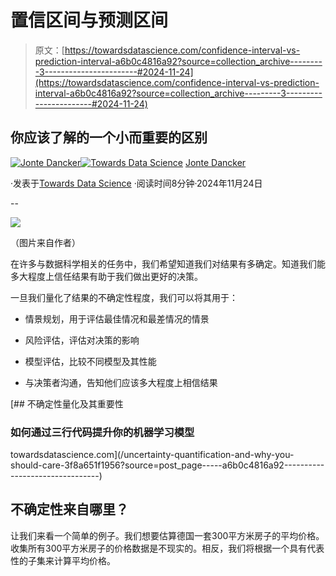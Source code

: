 # 置信区间与预测区间

> 原文：[https://towardsdatascience.com/confidence-interval-vs-prediction-interval-a6b0c4816a92?source=collection_archive---------3-----------------------#2024-11-24](https://towardsdatascience.com/confidence-interval-vs-prediction-interval-a6b0c4816a92?source=collection_archive---------3-----------------------#2024-11-24)

## 你应该了解的一个小而重要的区别

[](https://medium.com/@jodancker?source=post_page---byline--a6b0c4816a92--------------------------------)[![Jonte Dancker](../Images/29e37a1a1cabc15cfb90a860b2931f03.png)](https://medium.com/@jodancker?source=post_page---byline--a6b0c4816a92--------------------------------)[](https://towardsdatascience.com/?source=post_page---byline--a6b0c4816a92--------------------------------)[![Towards Data Science](../Images/a6ff2676ffcc0c7aad8aaf1d79379785.png)](https://towardsdatascience.com/?source=post_page---byline--a6b0c4816a92--------------------------------) [Jonte Dancker](https://medium.com/@jodancker?source=post_page---byline--a6b0c4816a92--------------------------------)

·发表于[Towards Data Science](https://towardsdatascience.com/?source=post_page---byline--a6b0c4816a92--------------------------------) ·阅读时间8分钟·2024年11月24日

--

![](../Images/df0c9fd55a65ea05e0b068ecfe262636.png)

（图片来自作者）

在许多与数据科学相关的任务中，我们希望知道我们对结果有多确定。知道我们能多大程度上信任结果有助于我们做出更好的决策。

一旦我们量化了结果的不确定性程度，我们可以将其用于：

+   情景规划，用于评估最佳情况和最差情况的情景

+   风险评估，评估对决策的影响

+   模型评估，比较不同模型及其性能

+   与决策者沟通，告知他们应该多大程度上相信结果

[](/uncertainty-quantification-and-why-you-should-care-3f8a651f1956?source=post_page-----a6b0c4816a92--------------------------------) [## 不确定性量化及其重要性

### 如何通过三行代码提升你的机器学习模型

towardsdatascience.com](/uncertainty-quantification-and-why-you-should-care-3f8a651f1956?source=post_page-----a6b0c4816a92--------------------------------)

## 不确定性来自哪里？

让我们来看一个简单的例子。我们想要估算德国一套300平方米房子的平均价格。收集所有300平方米房子的价格数据是不现实的。相反，我们将根据一个具有代表性的子集来计算平均价格。
